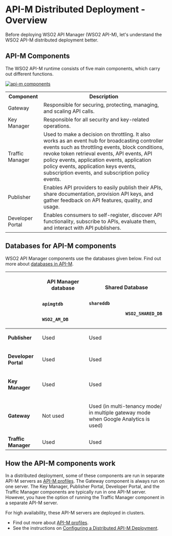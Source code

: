 # API-M Distributed Deployment - Overview

Before deploying WSO2 API Manager (WSO2 API-M), let's understand the WSO2 API-M distributed deployment better. 

## API-M Components

The WSO2 API-M runtime consists of five main components, which carry out different functions.

<a href="{{base_path}}/assets/img/setup-and-install/api-m-components.png"><img src="{{base_path}}/assets/img/setup-and-install/api-m-components.png" alt="api-m components"></a>

<table>
    <tr>
        <th>
            Component
        </th>
        <th>
            Description
        </th>
    </tr>
    <tr>
        <td>
            Gateway
        </td>
        <td>
            Responsible for securing, protecting, managing, and scaling API calls.
        </td>
    </tr>
    <tr>
        <td>
            Key Manager
        </td>
        <td>
            Responsible for all security and key-related operations.
        </td>
    </tr>
    <tr>
        <td>
            Traffic Manager
        </td>
        <td>
            Used to make a decision on throttling. It also works as an event hub for broadcasting controller events such as throttling events, block conditions, revoke token retrieval events, API events, API policy events, application events, application policy events, application keys events, subscription events, and subscription policy events.
        </td>
    </tr>
    <tr>
        <td>
            Publisher
        </td>
        <td>
            Enables API providers to easily publish their APIs, share documentation, provision API keys, and gather feedback on API features, quality, and usage.
        </td>
    </tr>
    <tr>
        <td>
            Developer Portal
        </td>
        <td>
            Enables consumers to self-register, discover API functionality, subscribe to APIs, evaluate them, and interact with API publishers.
        </td>
    </tr>
</table>

## Databases for API-M components

WSO2 API Manager components use the databases given below. Find out more about [databases in API-M]({{base_path}}/install-and-setup/setup/setting-up-databases/overview).

<table>
<thead>
<tr class="header">
<th><br />
</th>
<th><p><strong>API Manager<br />
database</strong></p>
<p><code>              apimgtdb             </code></p>
<p><code>              WSO2_AM_DB             </code></p></th>
<th><p><strong>Shared Database</strong></p>
<p><code>                                            shareddb                           </code></p>
<p><code>              WSO2_SHARED_DB             </code></p></th>

</tr>
</thead>
<tbody>
<tr class="odd">
<td><p><strong>Publisher</strong></p></td>
<td><p>Used</p></td>
<td><p>Used</p></td>

</tr>
<tr class="even">
<td><p><strong>Developer Portal</strong></p></td>
<td><p>Used</p></td>
<td><p>Used</p></td>

</tr>
<tr class="odd">
<td><p><strong>Key Manager</strong></p></td>
<td><p>Used</p></td>
<td><p>Used</p></td>
</tr>
<tr class="even">
<td><p><strong>Gateway</strong></p></td>
<td><p>Not used</p></td>
<td><p>Used (in multi-tenancy mode/ in multiple gateway mode when Google Analytics is used)</p></td>

</tr>
<tr class="odd">
<td><strong>Traffic Manager</strong></td>
<td>Used</td>
<td>Used</td>

</tr>
</tbody>
</table>

## How the API-M components work

In a distributed deployment, some of these components are run in separate API-M servers as [API-M profiles]({{base_path}}/install-and-setup/setup/distributed-deployment/product-profiles). The Gateway component is always run on one server. The Key Manager, Publisher Portal, Developer Portal, and the Traffic Manager components are typically run in one API-M server. However, you have the option of running the Traffic Manager component in a separate API-M server. 

For high availability, these API-M servers are deployed in clusters. 

-   Find out more about [API-M profiles]({{base_path}}/install-and-setup/setup/distributed-deployment/product-profiles).
-   See the instructions on [Configuring a Distributed API-M Deployment]({{base_path}}/install-and-setup/setup/distributed-deployment/deploying-wso2-api-m-in-a-distributed-setup).